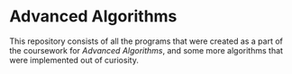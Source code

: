 # Advanced Algorithms

This repository consists of all the programs that were created as a part of the coursework 
for *Advanced Algorithms*, and some more algorithms that were implemented out of curiosity.